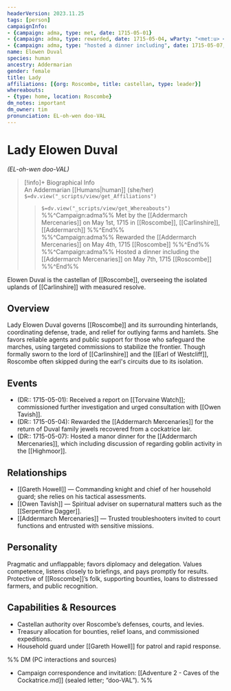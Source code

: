 ```yaml
---
headerVersion: 2023.11.25
tags: [person]
campaignInfo: 
- {campaign: adma, type: met, date: 1715-05-01}
- {campaign: adma, type: rewarded, date: 1715-05-04, wParty: "<met:u> <person> on <target> <current:1>"}
- {campaign: adma, type: "hosted a dinner including", date: 1715-05-07, wParty: "<met:u> <person> on <target> <current:1>"}
name: Elowen Duval
species: human
ancestry: Addermarian
gender: female
title: Lady
affiliations: [{org: Roscombe, title: castellan, type: leader}]
whereabouts:
- {type: home, location: Roscombe}
dm_notes: important
dm_owner: tim
pronunciation: EL-oh-wen doo-VAL
---
```

# Lady Elowen Duval
*(EL-oh-wen doo-VAL)*
>[!info]+ Biographical Info  
> An Addermarian [[Humans|human]] (she/her)  
> `$=dv.view("_scripts/view/get_Affiliations")`  
>> `$=dv.view("_scripts/view/get_Whereabouts")`  
>> %%^Campaign:adma%% Met by the [[Addermarch Mercenaries]] on May 1st, 1715 in [[Roscombe]], [[Carlinshire]], [[Addermarch]] %%^End%%  
>> %%^Campaign:adma%% Rewarded the [[Addermarch Mercenaries]] on May 4th, 1715 [[Roscombe]] %%^End%%  
>> %%^Campaign:adma%% Hosted a dinner including the [[Addermarch Mercenaries]] on May 7th, 1715 [[Roscombe]] %%^End%%

Elowen Duval is the castellan of [[Roscombe]], overseeing the isolated uplands of [[Carlinshire]] with measured resolve.
## Overview
Lady Elowen Duval governs [[Roscombe]] and its surrounding hinterlands, coordinating defense, trade, and relief for outlying farms and hamlets. She favors reliable agents and public support for those who safeguard the marches, using targeted commissions to stabilize the frontier. Though formally sworn to the lord of [[Carlinshire]] and the [[Earl of Westcliff]], Roscombe often skipped during the earl's circuits due to its isolation. 

## Events
- (DR:: 1715-05-01): Received a report on [[Torvaine Watch]]; commissioned further investigation and urged consultation with [[Owen Tavish]].
- (DR:: 1715-05-04): Rewarded the [[Addermarch Mercenaries]] for the return of Duval family jewels recovered from a cockatrice lair.
- (DR:: 1715-05-07): Hosted a manor dinner for the [[Addermarch Mercenaries]], which including discussion of regarding goblin activity in the [[Highmoor]]. 

## Relationships
- [[Gareth Howell]] — Commanding knight and chief of her household guard; she relies on his tactical assessments.
- [[Owen Tavish]] — Spiritual adviser on supernatural matters such as the [[Serpentine Dagger]].
- [[Addermarch Mercenaries]] — Trusted troubleshooters invited to court functions and entrusted with sensitive missions.

## Personality
Pragmatic and unflappable; favors diplomacy and delegation. Values competence, listens closely to briefings, and pays promptly for results. Protective of [[Roscombe]]’s folk, supporting bounties, loans to distressed farmers, and public recognition.

## Capabilities & Resources
- Castellan authority over Roscombe’s defenses, courts, and levies.
- Treasury allocation for bounties, relief loans, and commissioned expeditions.
- Household guard under [[Gareth Howell]] for patrol and rapid response.

%% DM (PC interactions and sources)
- Campaign correspondence and invitation: [[Adventure 2 - Caves of the Cockatrice.md]] (sealed letter; “doo‑VAL”).
%%
